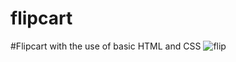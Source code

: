 # flipcart
#Flipcart with the use of basic HTML and CSS
![flip](https://github.com/zulkefal/flipcart/assets/93879863/7fbd47b4-61d8-40ac-9f2e-8f366c120ba5)
